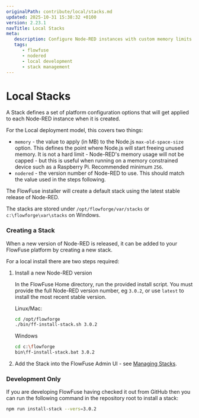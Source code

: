 ```yaml
---
originalPath: contribute/local/stacks.md
updated: 2025-10-31 15:38:32 +0100
version: 2.23.1
navTitle: Local Stacks
meta:
   description: Configure Node-RED instances with custom memory limits and versions using Stacks in FlowFuse for local deployments.
   tags:
      - flowfuse
      - nodered
      - local development
      - stack management
---
```


# Local Stacks

A Stack defines a set of platform configuration options that will get
applied to each Node-RED instance when it is created.

For the Local deployment model, this covers two things:

 - `memory` - the value to apply (in MB) to the Node.js `max-old-space-size` option.
    This defines the point where Node.js will start freeing unused memory. It is
    not a hard limit - Node-RED's memory usage will not be capped - but this
    is useful when running on a memory constrained device such as a Raspberry Pi. Recommended minimum `256`.
 - `nodered` - the version number of Node-RED to use. This should match the value used in the steps following.

The FlowFuse installer will create a default stack using the latest stable
release of Node-RED.

The stacks are stored under `/opt/flowforge/var/stacks` or `c:\flowforge\var\stacks` on Windows.

### Creating a Stack

When a new version of Node-RED is released, it can be added to your FlowFuse
platform by creating a new stack.

For a local install there are two steps required:

1. Install a new Node-RED version

   In the FlowFuse Home directory, run the provided install script. You
   must provide the full Node-RED version number, eg `3.0.2`, or use `latest` to install the most recent stable version.

   Linux/Mac:
   ```bash
   cd /opt/flowforge
   ./bin/ff-install-stack.sh 3.0.2
   ```

   Windows
   ```bash
   cd c:\flowforge
   bin\ff-install-stack.bat 3.0.2
   ```

2. Add the Stack into the FlowFuse Admin UI - see [Managing Stacks](/docs/admin/introduction/#managing-stacks).


### Development Only

If you are developing FlowFuse having checked it out from GitHub then you can run 
the following command in the repository root to install a stack:

```bash
npm run install-stack --vers=3.0.2
```

